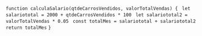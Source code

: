 ```function calculaSalario(qtdeCarrosVendidos, valorTotalVendas) { ```
```let salariototal = 2000 + qtdeCarrosVendidos * 100 ```
```let salariototal2 = valorTotalVendas * 0.05 ```
```const totalMes = salariototal + salariototal2 ```
```  return totalMes ```
```} ```
